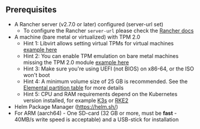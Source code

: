 ## Prerequisites

* A Rancher server (v2.7.0 or later) configured (server-url set)
  * To configure the Rancher `server-url` please check the [Rancher docs](https://ranchermanager.docs.rancher.com/how-to-guides/new-user-guides/authentication-permissions-and-global-configuration#first-log-in)
* A machine (bare metal or virtualized) with TPM 2.0
  * Hint 1: Libvirt allows setting virtual TPMs for virtual machines [example here](tpm#add-tpm-module-to-virtual-machine)
  * Hint 2: You can enable TPM emulation on bare metal machines missing the TPM 2.0 module [example here](tpm#add-tpm-emulation-to-bare-metal-machine)
  * Hint 3: Make sure you're using UEFI (not BIOS) on x86-64, or the ISO won't boot
  * Hint 4: A minimum volume size of 25 GB is recommended. See the [Elemental partition table](installation#deployed-elemental-partition-table) for more details  
  * Hint 5: CPU and RAM requirements depend on the Kubernetes version installed, for example [K3s](https://docs.k3s.io/installation/requirements#hardware) or [RKE2](https://docs.rke2.io/install/requirements#hardware)  
* Helm Package Manager (https://helm.sh/)
* For ARM (aarch64) - One SD-card (32 GB or more, must be **fast** - 40MB/s write speed is acceptable) and a USB-stick for installation
